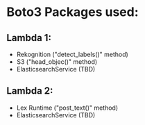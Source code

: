 # Boto3 Packages used:

## Lambda 1:
+ Rekognition ("detect_labels()" method)
+ S3 ("head_objec()" method)
+ ElasticsearchService (TBD)

## Lambda 2:
+ Lex Runtime ("post_text()" method)
+ ElasticsearchService (TBD)